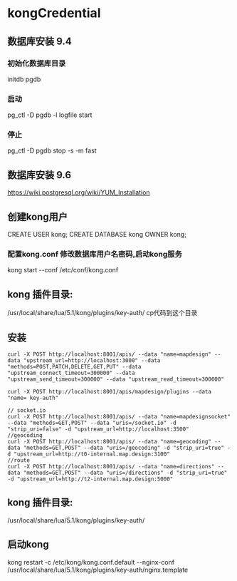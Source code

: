# kongCredential
## 数据库安装 9.4
### 初始化数据库目录
initdb pgdb
### 启动
pg_ctl -D pgdb -l logfile start
### 停止
pg_ctl -D pgdb stop -s -m fast
## 数据库安装 9.6
https://wiki.postgresql.org/wiki/YUM_Installation

## 创建kong用户
CREATE USER kong; CREATE DATABASE kong OWNER kong;
### 配置kong.conf 修改数据库用户名密码,启动kong服务
kong start --conf /etc/conf/kong.conf
## kong 插件目录:
/usr/local/share/lua/5.1/kong/plugins/key-auth/
cp代码到这个目录
## 安装

```
curl -X POST http://localhost:8001/apis/ --data "name=mapdesign" --data "upstream_url=http://localhost:3000" --data "methods=POST,PATCH,DELETE,GET,PUT" --data "upstream_connect_timeout=300000" --data "upstream_send_timeout=300000" --data "upstream_read_timeout=300000"

curl -X POST http://localhost:8001/apis/mapdesign/plugins --data "name= key-auth"

// socket.io
curl -X POST http://localhost:8001/apis/ --data "name=mapdesignsocket" --data "methods=GET,POST" --data "uris=/socket.io" -d "strip_uri=false" -d "upstream_url=http://localhost:3500"
//geocoding
curl -X POST http://localhost:8001/apis/ --data "name=geocoding" --data "methods=GET,POST" --data "uris=/geocoding" -d "strip_uri=true" -d "upstream_url=http://t0-internal.map.design:3100"
//route
curl -X POST http://localhost:8001/apis/ --data "name=directions" --data "methods=GET,POST" --data "uris=/directions" -d "strip_uri=true" -d "upstream_url=http://t2-internal.map.design:5000"
```
## kong 插件目录:
/usr/local/share/lua/5.1/kong/plugins/key-auth/
## 启动kong
kong restart -c /etc/kong/kong.conf.default --nginx-conf /usr/local/share/lua/5.1/kong/plugins/key-auth/nginx.template 
